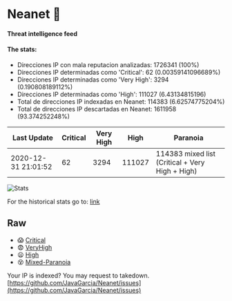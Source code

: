 # Neanet :hocho:
#### Threat intelligence feed
#### The stats:

- Direcciones IP con mala reputacion analizadas: 1726341 (100%)
- Direcciones IP determinadas como 'Critical':  62 (0.00359141096689%)
- Direcciones IP determinadas como 'Very High':  3294 (0.190808189112%)
- Direcciones IP determinadas como 'High':  111027 (6.43134815196)
- Total de direcciones IP indexadas en Neanet:  114383 (6.62574775204%)
- Total de direcciones IP descartadas en Neanet:  1611958 (93.374252248%)

| Last Update | Critical | Very High | High | Paranoia |
| --- | --- | --- | --- | --- |
| 2020-12-31 21:01:52 | 62 | 3294 | 111027 | 114383 mixed list (Critical + Very High + High)|

![Stats](https://docs.google.com/spreadsheets/d/e/2PACX-1vSnaNMIXVabIpDJjufMlzH7poXnshF3mgd8Is1g9ytUEzVsP5my4Trn8f-xkoLLQ38xpL3HtmUexLo6/pubchart?oid=501124687&format=image)

For the historical stats go to: [link](/stats.csv)
## Raw
- :scream: [Critical](https://raw.githubusercontent.com/JavaGarcia/Neanet/master/blacklists/neanet_critical.txt)
- :fearful: [VeryHigh](https://raw.githubusercontent.com/JavaGarcia/Neanet/master/blacklists/neanet_veryHigh.txtt)
- :frowning: [High](https://raw.githubusercontent.com/JavaGarcia/Neanet/master/blacklists/neanet_high.txt)
- :dizzy_face: [Mixed-Paranoia](https://raw.githubusercontent.com/JavaGarcia/Neanet/master/blacklists/neanet_all.txt)


Your IP is indexed? You may request to takedown. [https://github.com/JavaGarcia/Neanet/issues](https://github.com/JavaGarcia/Neanet/issues)












































































































































































































































































































































































































































































































































































































































































































































































































































































































































































































































































































































































































































































































































































































































































































































































































































































































































































































































































































































































































































































































































































































































































































































































































































































































































































































































































































































































































































































































































































































































































































































































































































































































